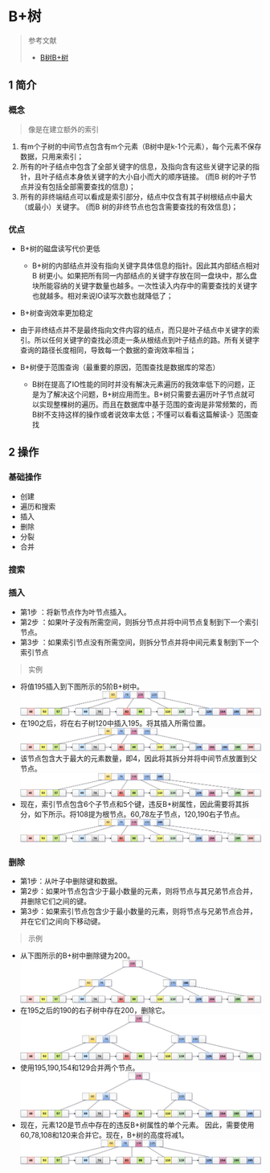 # B+树
> 参考文献
> * [B树B+树](https://www.cnblogs.com/lianzhilei/p/11250589.html)
## 1 简介
### 概念

> 像是在建立额外的索引

1. 有m个子树的中间节点包含有m个元素（B树中是k-1个元素），每个元素不保存数据，只用来索引；
2. 所有的叶子结点中包含了全部关键字的信息，及指向含有这些关键字记录的指针，且叶子结点本身依关键字的大小自小而大的顺序链接。 (而B 树的叶子节点并没有包括全部需要查找的信息)；
3. 所有的非终端结点可以看成是索引部分，结点中仅含有其子树根结点中最大（或最小）关键字。 (而B 树的非终节点也包含需要查找的有效信息)；

### 优点

* B+树的磁盘读写代价更低
  * B+树的内部结点并没有指向关键字具体信息的指针。因此其内部结点相对B 树更小。如果把所有同一内部结点的关键字存放在同一盘块中，那么盘块所能容纳的关键字数量也越多。一次性读入内存中的需要查找的关键字也就越多。相对来说IO读写次数也就降低了；

* B+树查询效率更加稳定
* 由于非终结点并不是最终指向文件内容的结点，而只是叶子结点中关键字的索引。所以任何关键字的查找必须走一条从根结点到叶子结点的路。所有关键字查询的路径长度相同，导致每一个数据的查询效率相当；

* B+树便于范围查询（最重要的原因，范围查找是数据库的常态）
  * B树在提高了IO性能的同时并没有解决元素遍历的我效率低下的问题，正是为了解决这个问题，B+树应用而生。B+树只需要去遍历叶子节点就可以实现整棵树的遍历。而且在数据库中基于范围的查询是非常频繁的，而B树不支持这样的操作或者说效率太低；不懂可以看看这篇解读-》范围查找


## 2 操作


### 基础操作

* 创建
* 遍历和搜索
* 插入
* 删除
* 分裂
* 合并


### 搜索
### 插入
* 第1步 ：将新节点作为叶节点插入。
* 第2步 ：如果叶子没有所需空间，则拆分节点并将中间节点复制到下一个索引节点。
* 第3步 ：如果索引节点没有所需空间，则拆分节点并将中间元素复制到下一个索引节点

> 实例

* 将值195插入到下图所示的5阶B+树中。
![](image/2021-03-12-23-58-07.png)
* 在190之后，将在右子树120中插入195。将其插入所需位置。
![](image/2021-03-12-23-58-14.png)
* 该节点包含大于最大的元素数量，即4，因此将其拆分并将中间节点放置到父节点。
![](image/2021-03-12-23-58-20.png)
* 现在，索引节点包含6个子节点和5个键，违反B+树属性，因此需要将其拆分，如下所示。将108提为根节点。60,78左子节点，120,190右子节点。
![](image/2021-03-12-23-58-29.png)

### 删除

* 第1步：从叶子中删除键和数据。
* 第2步：如果叶节点包含少于最小数量的元素，则将节点与其兄弟节点合并，并删除它们之间的键。
* 第3步：如果索引节点包含少于最小数量的元素，则将节点与兄弟节点合并，并在它们之间向下移动键。

> 示例
* 从下图所示的B+树中删除键为200。
![](image/2021-03-13-00-03-01.png)
* 在195之后的190的右子树中存在200，删除它。
![](image/2021-03-13-00-03-07.png)
* 使用195,190,154和129合并两个节点。
![](image/2021-03-13-00-03-13.png)
* 现在，元素120是节点中存在的违反B+树属性的单个元素。 因此，需要使用60,78,108和120来合并它。现在，B+树的高度将减1。
![](image/2021-03-13-00-03-30.png)
